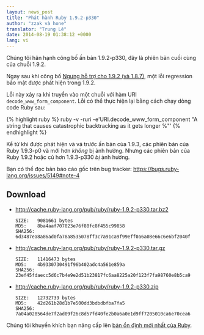 ```yaml
---
layout: news_post
title: "Phát hành Ruby 1.9.2-p330"
author: "zzak và hone"
translator: "Trung Lê"
date: 2014-08-19 01:38:12 +0000
lang: vi
---
```


Chúng tôi hân hạnh công bố ấn bản 1.9.2-p330, đây là phiên bản cuối cùng của chuỗi 1.9.2.

Ngay sau khi công bố [Ngưng hỗ trợ cho 1.9.2 (và 1.8.7)](https://www.ruby-lang.org/vi/news/2014/07/01/eol-for-1-8-7-and-1-9-2/), một lỗi regression bảo mật được phát hiện trong 1.9.2.

Lỗi này xảy ra khi truyền vào một chuỗi với hàm URI `decode_www_form_component`. Lỗi có thể thực
hiện lại bằng cách chạy dòng code Ruby sau:

{% highlight ruby %}
ruby -v -ruri -e'URI.decode_www_form_component "A string that causes catastrophic backtracking as it gets longer %"'
{% endhighlight %}

Kể từ khi được phát hiện và vá trước ấn bản của 1.9.3, các phiên bản của Ruby 1.9.3-p0 và mới hơn _không_ bị ảnh hưởng. Nhưng các phiên bản của Ruby 1.9.2 hoặc cũ hơn 1.9.3-p330 _bị_ ảnh hưởng.

Bạn có thể đọc bản báo cáo gốc trên bug tracker: <https://bugs.ruby-lang.org/issues/5149#note-4>

## Download
* <http://cache.ruby-lang.org/pub/ruby/ruby-1.9.2-p330.tar.bz2>

      SIZE:   9081661 bytes
      MD5:    8ba4aaf707023e76f80fc8f455c99858
      SHA256: 6d3487ea8a86ad0fa78a8535078ff3c7a91ca9f99eff0a6a08e66c6e6bf2040f

* <http://cache.ruby-lang.org/pub/ruby/ruby-1.9.2-p330.tar.gz>

      SIZE:   11416473 bytes
      MD5:    4b9330730491f96b402adc4a561e859a
      SHA256: 23ef45fdaecc5d6c7b4e9e2d51b23817fc6aa8225a20f123f7fa98760e8b5ca9

* <http://cache.ruby-lang.org/pub/ruby/ruby-1.9.2-p330.zip>

      SIZE:   12732739 bytes
      MD5:    42d261b28d1b7e500dd3bdbdbfba7fa5
      SHA256: 7a04a028564de7f2ad09f26c8d57fd40fe2b0a6a0e1d9ff7205010ca6e70cea6

Chúng tôi khuyến khích bạn nâng cấp lên [bản ổn định mới nhất của Ruby](https://www.ruby-lang.org/en/downloads/).
